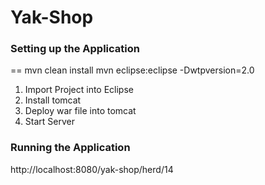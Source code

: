 # Yak-Shop


### Setting up the Application
==
mvn clean install
mvn eclipse:eclipse -Dwtpversion=2.0

1) Import Project into Eclipse
2) Install tomcat 
3) Deploy war file into tomcat
4) Start Server

### Running the Application
http://localhost:8080/yak-shop/herd/14






